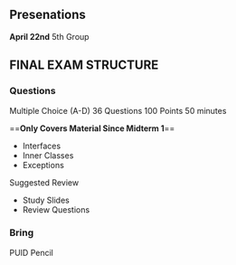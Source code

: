 ## Presenations

**April 22nd**
5th Group

## FINAL EXAM STRUCTURE


### Questions

Multiple Choice (A-D)
36 Questions
100 Points
50 minutes

==**Only Covers Material Since Midterm 1**==
+ Interfaces
+ Inner Classes
+ Exceptions

Suggested Review
+ Study Slides
+ Review Questions

### Bring

PUID
Pencil


